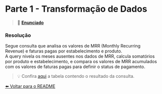 # Parte 1 - Transformação de Dados

> 📄 **[Enunciado](https://github.com/maaottoni/goomer-analytcs-engineer-test/blob/main/parte_1_transformacao_de_dados/enunciado/parte1_enunciado.txt)**


### Resolução
Segue consulta que analisa os valores de MRR (Monthly Recurring Revenue) e faturas pagas por estabelecimento e produto.  
A query nivela os meses ausentes nos dados de MRR, calcula somatórios por produto e estabelecimento, e compara os valores de MRR acumulados com os valores de faturas pagas para definir o status de pagamento.

> 💡 Confira [aqui](https://github.com/maaottoni/goomer-analytcs-engineer-test/blob/main/parte_1_transformacao_de_dados/resposta/payment_status.csv) a tabela contendo o resultado da consulta.  


[⬅️ Voltar para o README](https://github.com/maaottoni/goomer-analytcs-engineer-test/blob/main/README.md)
